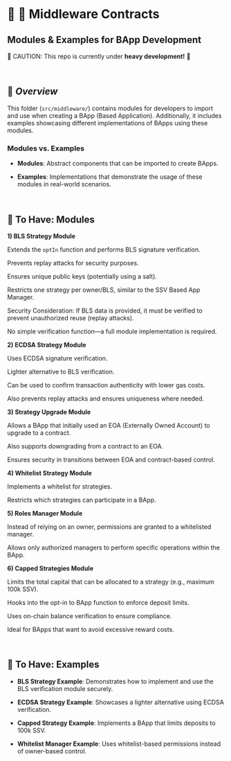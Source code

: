 # :construction_worker: :closed_lock_with_key: **Middleware Contracts**

## Modules & Examples for BApp Development

:construction: CAUTION: This repo is currently under **heavy development!** :construction:

&nbsp;

## :book: _Overview_

This folder (`src/middleware/`) contains modules for developers to import and use when creating a BApp (Based Application). Additionally, it includes examples showcasing different implementations of BApps using these modules.

### Modules vs. Examples

- **Modules**: Abstract components that can be imported to create BApps.

- **Examples**: Implementations that demonstrate the usage of these modules in real-world scenarios.

&nbsp;

## :page_with_curl: To Have: Modules

**1) BLS Strategy Module**

Extends the `optIn` function and performs BLS signature verification.

Prevents replay attacks for security purposes.

Ensures unique public keys (potentially using a salt).

Restricts one strategy per owner/BLS, similar to the SSV Based App Manager.

Security Consideration: If BLS data is provided, it must be verified to prevent unauthorized reuse (replay attacks).

No simple verification function—a full module implementation is required.

**2) ECDSA Strategy Module**

Uses ECDSA signature verification.

Lighter alternative to BLS verification.

Can be used to confirm transaction authenticity with lower gas costs.

Also prevents replay attacks and ensures uniqueness where needed.

**3) Strategy Upgrade Module**

Allows a BApp that initially used an EOA (Externally Owned Account) to upgrade to a contract.

Also supports downgrading from a contract to an EOA.

Ensures security in transitions between EOA and contract-based control.

**4) Whitelist Strategy Module**

Implements a whitelist for strategies.

Restricts which strategies can participate in a BApp.

**5) Roles Manager Module**

Instead of relying on an owner, permissions are granted to a whitelisted manager.

Allows only authorized managers to perform specific operations within the BApp.

**6) Capped Strategies Module**

Limits the total capital that can be allocated to a strategy (e.g., maximum 100k SSV).

Hooks into the opt-in to BApp function to enforce deposit limits.

Uses on-chain balance verification to ensure compliance.

Ideal for BApps that want to avoid excessive reward costs.

&nbsp;

## :page_facing_up: To Have: Examples

- **BLS Strategy Example**: Demonstrates how to implement and use the BLS verification module securely.

- **ECDSA Strategy Example**: Showcases a lighter alternative using ECDSA verification.

- **Capped Strategy Example**: Implements a BApp that limits deposits to 100k SSV.

- **Whitelist Manager Example**: Uses whitelist-based permissions instead of owner-based control.
